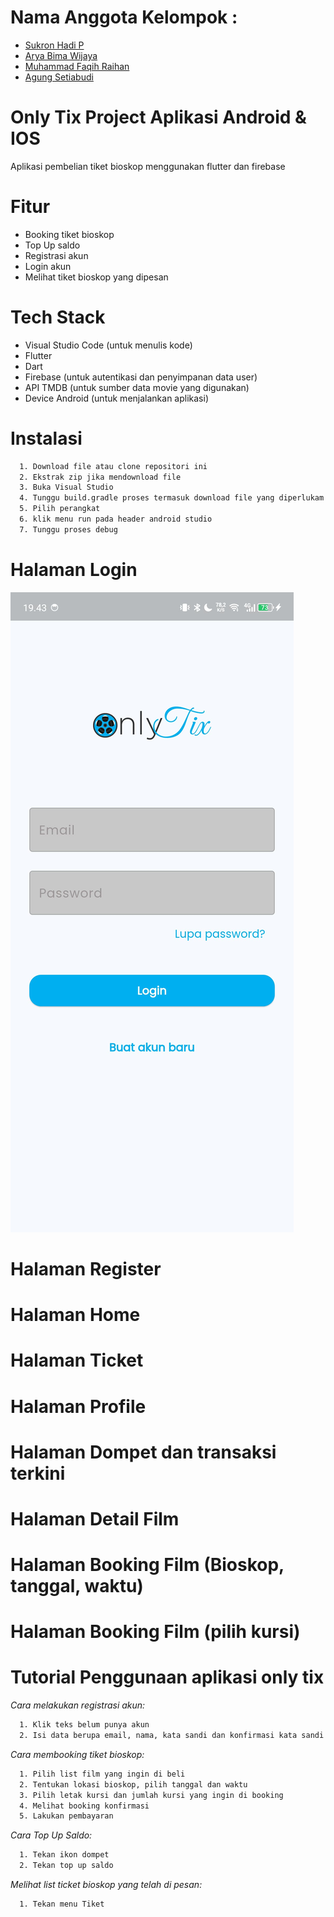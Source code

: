 # Nama Anggota Kelompok :
- [Sukron Hadi P](https://github.com/Sukronhdp)
- [Arya Bima Wijaya](https://github.com/)
- [Muhammad Faqih Raihan](https://github.com/)
- [Agung Setiabudi](https://github.com/)

# Only Tix Project Aplikasi Android & IOS
Aplikasi pembelian tiket bioskop menggunakan flutter dan firebase

# Fitur
- Booking tiket bioskop
- Top Up saldo
- Registrasi akun
- Login akun
- Melihat tiket bioskop yang dipesan

# Tech Stack
- Visual Studio Code (untuk menulis kode)
- Flutter
- Dart
- Firebase (untuk autentikasi dan penyimpanan data user)
- API TMDB (untuk sumber data movie yang digunakan)
- Device Android (untuk menjalankan aplikasi)

# Instalasi

```bash
  1. Download file atau clone repositori ini
  2. Ekstrak zip jika mendownload file
  3. Buka Visual Studio
  4. Tunggu build.gradle proses termasuk download file yang diperlukam
  5. Pilih perangkat
  6. klik menu run pada header android studio
  7. Tunggu proses debug
```

# Halaman Login
![image alt](https://github.com/Sukronhdp/only-tix/blob/main/screenshot/IMG-20250123-WA0001.jpg?raw=true)
# Halaman Register
# Halaman Home
# Halaman Ticket
# Halaman Profile
# Halaman Dompet dan transaksi terkini
# Halaman Detail Film
# Halaman Booking Film (Bioskop, tanggal, waktu)
# Halaman Booking Film (pilih kursi)


# Tutorial Penggunaan aplikasi only tix

*Cara melakukan registrasi akun:*
```bash
  1. Klik teks belum punya akun
  2. Isi data berupa email, nama, kata sandi dan konfirmasi kata sandi
```

*Cara membooking tiket bioskop:*

```bash
  1. Pilih list film yang ingin di beli
  2. Tentukan lokasi bioskop, pilih tanggal dan waktu
  3. Pilih letak kursi dan jumlah kursi yang ingin di booking
  4. Melihat booking konfirmasi
  5. Lakukan pembayaran
```


*Cara Top Up Saldo:*

```bash
  1. Tekan ikon dompet
  2. Tekan top up saldo
```

*Melihat list ticket bioskop yang telah di pesan:*

```bash
  1. Tekan menu Tiket
```
